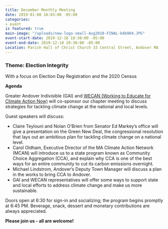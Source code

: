 ```yaml
---
title: December Monthly Meeting
date: 2019-01-08 16:03:00 -05:00
categories:
- event
is featured: true
main-image: "/uploads/new-logo-small-Aug2018-FINAL-b4b904.JPG"
event-start-date: 2019-12-18 18:30:00 -05:00
event-end-date: 2019-12-18 20:30:00 -05:00
Location: Parish Hall of Christ Church 33 Central Street, Andover MA
---
```


### Theme: Election Integrity
With a focus on Election Day Registration and the 2020 Census

**Agenda**

Greater Andover Indivisible (GAI) and [WECAN (Working to Educate for Climate Action Now)](https://www.massclimateaction.org/) will co-sponsor our chapter meeting to discuss strategies for tackling climate change at the national and local levels. 

Guest speakers will discuss: 
* Claire Teylouni and Nolan O’Brien from Senator Ed Markey’s office will give a presentation on the Green New Deal, the congressional resolution that lays out an ambitious plan for tackling climate change on a national level.
* Carol Oldham, Executive Director of the MA Climate Action Network (MCAN) will introduce us to a state program known as Community Choice Aggregation (CCA), and explain why CCA is one of the best ways for an entire community to cut its carbon emissions overnight.
* Michael Lindstrom, Andover’s Deputy Town Manager will discuss a plan in the works to bring CCA to Andover.
* GAI and WECAN representatives will offer some ways to support state and local efforts to address climate change and make us more sustainable.

Doors open at 6:30 for sign-in and socializing; the program begins promptly at 6:45 PM. Beverage, snack, dessert and monetary contributions are always appreciated.  

**Please join us - all are welcome!**
